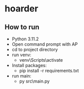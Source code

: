 # hoarder
## How to run
- Python 3.11.2
- Open command prompt with AP
- cd to project directory
- run venv:
  - venv\Scripts\activate
- Install packages:
  - pip install -r requirements.txt
- run main:
  - py src\main.py
